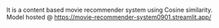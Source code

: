It is a content based movie recommender system using Cosine similarity.
<br> Model hosted @ https://movie-recommender-system0901.streamlit.app/
